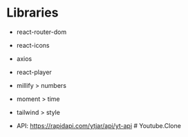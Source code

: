 # Libraries

- react-router-dom
- react-icons
- axios
- react-player
- millify > numbers
- moment > time
- tailwind > style

- API: https://rapidapi.com/ytjar/api/yt-api
#   Y o u t u b e . C l o n e  
 